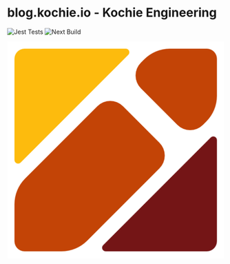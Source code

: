 # blog.kochie.io - Kochie Engineering
![Jest Tests](https://github.com/kochie/blog.kochie.io/workflows/Jest%20Tests/badge.svg)
![Next Build](https://github.com/kochie/blog.kochie.io/workflows/Next%20Build/badge.svg)

<img src="./public/images/icons/blog-logo-512.png">
